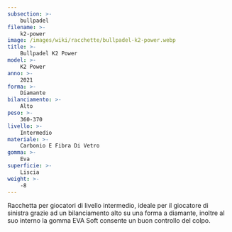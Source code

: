 ```yaml
---
subsection: >-
    bullpadel
filename: >-
    k2-power
image: /images/wiki/racchette/bullpadel-k2-power.webp
title: >-
    Bullpadel K2 Power
model: >-
    K2 Power
anno: >-
    2021
forma: >-
    Diamante
bilanciamento: >-
    Alto
peso: >-
    360-370
livello: >-
    Intermedio
materiale: >-
    Carbonio E Fibra Di Vetro
gomma: >-
    Eva
superficie: >-
    Liscia
weight: >-
    -8
---
```

Racchetta per giocatori di livello intermedio, ideale per il giocatore di sinistra grazie ad un bilanciamento alto su una forma a diamante, inoltre al suo interno la gomma EVA Soft consente un buon controllo del colpo.